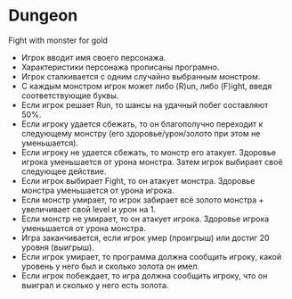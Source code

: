 # Dungeon
Fight with monster for gold

-   Игрок вводит имя своего персонажа.
-   Характеристики персонажа прописаны програмно.
-   Игрок сталкивается с одним случайно выбранным монстром.
-   С каждым монстром игрок может либо (R)un, либо (F)ight, введя соответствующие буквы.
-   Если игрок решает Run, то шансы на удачный побег составляют 50%.
-   Если игроку удается сбежать, то он благополучно переходит к следующему монстру (его здоровье/урон/золото при этом не уменьшается).
-   Если игроку не удается сбежать, то монстр его атакует. Здоровье игрока уменьшается от урона монстра. Затем игрок выбирает своё следующее действие.
-   Если игрок выбирает Fight, то он атакует монстра. Здоровье монстра уменьшается от урона игрока.
-   Если монстр умирает, то игрок забирает всё золото монстра + увеличивает свой level и урон на 1.
-   Если монстр не умирает, то он атакует игрока. Здоровье игрока уменьшается от урона монстра.
-   Игра заканчивается, если игрок умер (проигрыш) или достиг 20 уровня (выигрыш).
-   Если игрок умирает, то программа должна сообщить игроку, какой уровень у него был и сколько золота он имел.
-   Если игрок побеждает, то игра должна сообщить игроку, что он выиграл и сколько у него есть золота.
